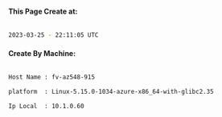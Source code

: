 
   
#### This Page Create at:

```bash

2023-03-25 - 22:11:05 UTC

```

#### Create By Machine:

```bash

Host Name : fv-az548-915

platform  : Linux-5.15.0-1034-azure-x86_64-with-glibc2.35

Ip Local  : 10.1.0.60

```


